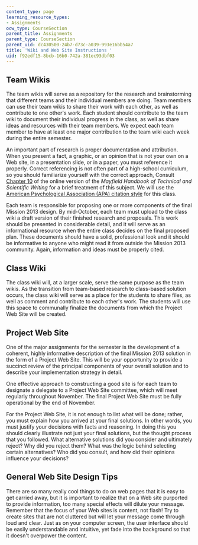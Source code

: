 ```yaml
---
content_type: page
learning_resource_types:
- Assignments
ocw_type: CourseSection
parent_title: Assignments
parent_type: CourseSection
parent_uid: dc430500-24b7-d73c-a039-993e16bb54a7
title: 'Wiki and Web Site Instructions '
uid: f92edf15-8bcb-16b0-742a-381ec93dbf03
---
```


Team Wikis
----------

The team wikis will serve as a repository for the research and brainstorming that different teams and their individual members are doing. Team members can use their team wikis to share their work with each other, as well as contribute to one other's work. Each student should contribute to the team wiki to document their individual progress in the class, as well as share ideas and resources with their team members. We expect each team member to have at least one major contribution to the team wiki each week during the entire semester.

An important part of research is proper documentation and attribution. When you present a fact, a graphic, or an opinion that is not your own on a Web site, in a presentation slide, or in a paper, you must reference it properly. Correct referencing is not often part of a high-school curriculum, so you should familiarize yourself with the correct approach, Consult [Chapter 10](http://www.mhhe.com/mayfieldpub/tsw/csxlr.htm) of the online version of the _Mayfield Handbook of Technical and Scientific Writing_ for a brief treatment of this subject. We will use the [American Psychological Association (APA) citation style](http://www.mhhe.com/mayfieldpub/tsw/doc-apa.htm) for this class.

Each team is responsible for proposing one or more components of the final Mission 2013 design. By mid-October, each team must upload to the class wiki a draft version of their finished research and proposals. This work should be presented in considerable detail, and it will serve as an informational resource when the entire class decides on the final proposed plan. These documents should have a solid, professional look and it should be informative to anyone who might read it from outside the Mission 2013 community. Again, information and ideas must be properly cited.

Class Wiki
----------

The class wiki will, at a larger scale, serve the same purpose as the team wikis. As the transition from team-based research to class-based solution occurs, the class wiki will serve as a place for the students to share files, as well as comment and contribute to each other's work. The students will use this space to communally finalize the documents from which the Project Web Site will be created.

Project Web Site
----------------

One of the major assignments for the semester is the development of a coherent, highly informative description of the final Mission 2013 solution in the form of a Project Web Site. This will be your opportunity to provide a succinct review of the principal components of your overall solution and to describe your implementation strategy in detail.

One effective approach to constructing a good site is for each team to designate a delegate to a Project Web Site committee, which will meet regularly throughout November. The final Project Web Site must be fully operational by the end of November.

For the Project Web Site, it is not enough to list what will be done; rather, you must explain how you arrived at your final solutions. In other words, you must justify your decisions with facts and reasoning. In doing this you should clearly illustrate not just your final solutions, but the thought process that you followed. What alternative solutions did you consider and ultimately reject? Why did you reject them? What was the logic behind selecting certain alternatives? Who did you consult, and how did their opinions influence your decisions?

General Web Site Design Tips
----------------------------

There are so many really cool things to do on web pages that it is easy to get carried away, but it is important to realize that on a Web site purported to provide information, too many special effects will dilute your message. Remember that the focus of your Web sites is content, not flash! Try to create sites that are not cluttered but will let your message come through loud and clear. Just as on your computer screen, the user interface should be easily understandable and intuitive, yet fade into the background so that it doesn't overpower the content.